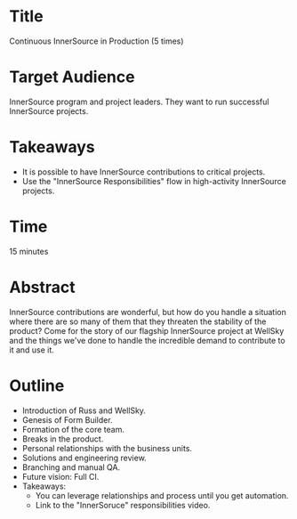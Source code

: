 # Title

Continuous InnerSource in Production (5 times)

# Target Audience

InnerSource program and project leaders.
They want to run successful InnerSource projects.

# Takeaways

* It is possible to have InnerSource contributions to critical projects.
* Use the "InnerSource Responsibilities" flow in high-activity InnerSource projects.

# Time

15 minutes

# Abstract

InnerSource contributions are wonderful,
but how do you handle a situation where there are so many of them that they threaten the stability of the product?
Come for the story of our flagship InnerSource project at WellSky and the things we've done to handle the incredible demand to contribute to it and use it.

# Outline

* Introduction of Russ and WellSky.
* Genesis of Form Builder.
* Formation of the core team.
* Breaks in the product.
* Personal relationships with the business units.
* Solutions and engineering review.
* Branching and manual QA.
* Future vision: Full CI.
* Takeaways:
  * You can leverage relationships and process until you get automation.
  * Link to the "InnerSoruce" responsibilities video.
